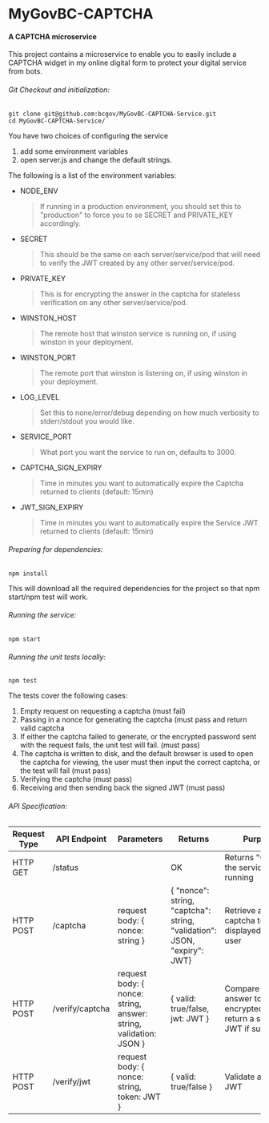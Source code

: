 # MyGovBC-CAPTCHA

#### A CAPTCHA microservice

This project contains a microservice to enable you to easily include a CAPTCHA widget in my online digital form to protect your digital service from bots.

###### Git Checkout and initialization:
```
git clone git@github.com:bcgov/MyGovBC-CAPTCHA-Service.git
cd MyGovBC-CAPTCHA-Service/
```

You have two choices of configuring the service
1. add some environment variables
2. open server.js and change the default strings.

The following is a list of the environment variables:

* NODE_ENV
    > If running in a production environment, you should set this to "production" to force you to se SECRET and PRIVATE_KEY accordingly.
* SECRET
    > This should be the same on each server/service/pod that will need to verify the JWT created by any other server/service/pod.
* PRIVATE_KEY
    > This is for encrypting the answer in the captcha for stateless verification on any other server/service/pod.
* WINSTON_HOST
    >  The remote host that winston service is running on, if using winston in your deployment.
* WINSTON_PORT
    >  The remote port that winston is listening on, if using winston in your deployment.
* LOG_LEVEL
    > Set this to none/error/debug depending on how much verbosity to stderr/stdout you would like.
* SERVICE_PORT
    > What port you want the service to run on, defaults to 3000.
* CAPTCHA_SIGN_EXPIRY
    > Time in minutes you want to automatically expire the Captcha returned to clients (default: 15min)
* JWT_SIGN_EXPIRY
    > Time in minutes you want to automatically expire the Service JWT returned to clients (default: 15min)

###### Preparing for dependencies:
```
npm install
```
This will download  all the required dependencies for the project so that npm start/npm test will work.

###### Running the service:
```
npm start
```

###### Running the unit tests locally:
```
npm test
```

The tests cover the following cases:
1. Empty request on requesting a captcha (must fail)
2. Passing in a nonce for generating the captcha (must pass and return valid captcha
3. If either the captcha failed to generate, or the encrypted password sent with the request fails, the unit test will fail. (must pass)
4. The captcha is written to disk, and the default browser is used to open the captcha for viewing, the user must then input the correct captcha, or the test will fail (must pass)
5. Verifying the captcha (must pass)
6. Receiving and then sending back the signed JWT (must pass)


###### API Specification:
Request Type | API Endpoint | Parameters | Returns | Purpose
------------ | ------------- | ------------- | ------------- | -------------
HTTP GET | /status | | OK | Returns "OK" if the service is running
HTTP POST | /captcha | request body: { nonce: string } | {  "nonce": string,  "captcha": string,  "validation": JSON,  "expiry": JWT}| Retrieve a captcha to be displayed to a user
HTTP POST | /verify/captcha | request body: { nonce: string, answer: string, validation: JSON } | { valid: true/false, jwt: JWT } | Compare the answer to the encryptedAnswer, return a signed JWT if successful
HTTP POST | /verify/jwt | request body: { nonce: string, token: JWT } | { valid: true/false } | Validate a signed JWT